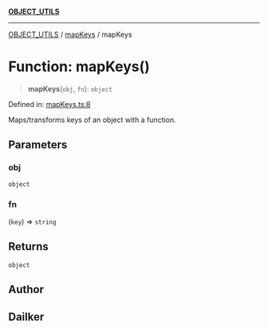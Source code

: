[**OBJECT_UTILS**](../../README.md)

***

[OBJECT_UTILS](../../README.md) / [mapKeys](../README.md) / mapKeys

# Function: mapKeys()

> **mapKeys**(`obj`, `fn`): `object`

Defined in: [mapKeys.ts:8](https://github.com/dailker/everyutil/blob/d23995f7a19ece1a6ce5b53178b9a1040d0b558e/src/object/mapKeys.ts#L8)

Maps/transforms keys of an object with a function.

## Parameters

### obj

`object`

### fn

(`key`) => `string`

## Returns

`object`

## Author

## Dailker
